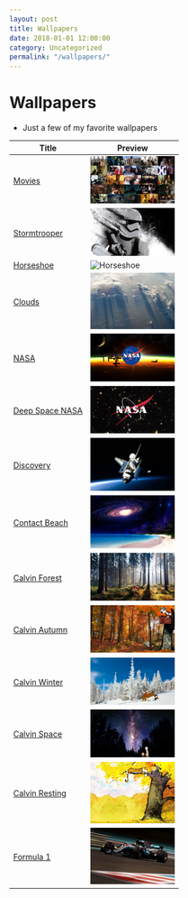 ```yaml
---
layout: post
title: Wallpapers
date: 2018-01-01 12:00:00
category: Uncategorized
permalink: "/wallpapers/"
---
```


<style type="text/css">
img {
    width: 150px;
}
</style>


# Wallpapers
- Just a few of my favorite wallpapers

<div class="presentation-contents" markdown="1">
    
<div id="presentation-table" markdown="1">

|Title|Preview|
|-----|-------|
|[Movies](/assets/img/wallpapers/movies.jpg)                    |![Movies](/assets/img/wallpapers/movies.jpg)|
|[Stormtrooper](/assets/img/wallpapers/stormtrooper.jpg)        |![Stormtrooper](/assets/img/wallpapers/stormtrooper.jpg)|
|[Horseshoe](/assets/img/wallpapers/horseshoe.jpg)              |![Horseshoe](/assets/img/wallpapers/horseshoe.jpg)|
|[Clouds](/assets/img/wallpapers/clouds.jpg)                    |![Clouds](/assets/img/wallpapers/clouds.jpg)|
|[NASA](/assets/img/wallpapers/nasa.jpg)                        |![NASA](/assets/img/wallpapers/nasa.jpg)|
|[Deep Space NASA](/assets/img/wallpapers/deep-space-nasa.jpg)  |![NASA](/assets/img/wallpapers/deep-space-nasa.jpg)|
|[Discovery](/assets/img/wallpapers/discovery.jpg)              |![Discovery](/assets/img/wallpapers/discovery.jpg)|
|[Contact Beach](/assets/img/wallpapers/contact-beach.jpg)      |![Contact Beach](/assets/img/wallpapers/contact-beach.jpg)|
|[Calvin Forest](/assets/img/wallpapers/calvin-forest.jpg)      |![Calvin Forest](/assets/img/wallpapers/calvin-forest.jpg)|
|[Calvin Autumn](/assets/img/wallpapers/calvin-autumn.jpg)      |![Calvin Autumn](/assets/img/wallpapers/calvin-autumn.jpg)|
|[Calvin Winter](/assets/img/wallpapers/calvin-winter.jpg)      |![Calvin Winter](/assets/img/wallpapers/calvin-winter.jpg)|
|[Calvin Space](/assets/img/wallpapers/calvin-space.jpg)        |![Calvin Space](/assets/img/wallpapers/calvin-space.jpg)|
|[Calvin Resting](/assets/img/wallpapers/calvin-resting.jpg)    |![Calvin Resting](/assets/img/wallpapers/calvin-resting.jpg)|
|[Formula 1](/assets/img/wallpapers/formula-1.jpg)              |![Formula 1](/assets/img/wallpapers/formula-1.jpg)|


<!--
|[](/assets/img/wallpapers/.jpg)      |![](/assets/img/wallpapers/.jpg)|

|[Calvin Sleeping](/assets/img/wallpapers/calvin-sleeping.jpg)  |![Calvin Sleeping](/assets/img/wallpapers/calvin-sleeping.jpg)|
|[Joker](/assets/img/wallpapers/joker.jpg)                      |![Joker](/assets/img/wallpapers/joker.jpg)|
|[Black Hole](/assets/img/wallpapers/black-hole.jpg)            |![Black Hole](/assets/img/wallpapers/black-hole.jpg)|
|[Space](/assets/img/wallpapers/space.jpg)                      |![Space](/assets/img/wallpapers/space.jpg)|

-->

</div>

</div>